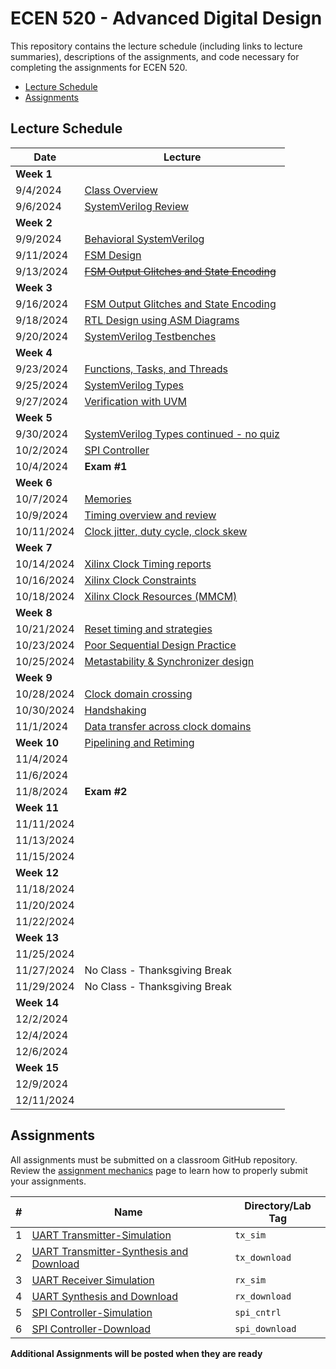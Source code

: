 # ECEN 520 - Advanced Digital Design

This repository contains the lecture schedule (including links to lecture summaries), descriptions of the assignments, and code necessary for completing the assignments for ECEN 520.
* [Lecture Schedule](#lecture-schedule)
* [Assignments](#assignments)

## Lecture Schedule

| Date | Lecture |
| --- | --- |
| **Week 1** | |
| 9/4/2024 | [Class Overview](./lectures/class_overview.md) |
| 9/6/2024 | [SystemVerilog Review](./lectures/system_verilog_overview.md) |
| **Week 2** | |
| 9/9/2024 | [Behavioral SystemVerilog](./lectures/system_verilog_sequential.md) |
| 9/11/2024 | [FSM Design](./lectures/fsm_design.md) |
| 9/13/2024 | [~~FSM Output Glitches and State Encoding~~](./lectures/glitches.md) |
| **Week 3** | |
| 9/16/2024 | [FSM Output Glitches and State Encoding](./lectures/glitches.md) |
| 9/18/2024 | [RTL Design using ASM Diagrams](./lectures/rtl_asmd.md) |
| 9/20/2024 | [SystemVerilog Testbenches](./lectures/testbenches.md) |
| **Week 4** | |
| 9/23/2024 | [Functions, Tasks, and Threads](./lectures/functions_tasks.md) |
| 9/25/2024 | [SystemVerilog Types](./lectures/systemverilog_types.md) |
| 9/27/2024 | [Verification with UVM](./lectures/uvm.md) |
| **Week 5** | |
| 9/30/2024 | [SystemVerilog Types continued - no quiz](./lectures/systemverilog_types.md) |
| 10/2/2024 | [SPI Controller](./lectures/spi.md)  |
| 10/4/2024 | **Exam #1** |
| **Week 6** | |
| 10/7/2024 | [Memories](./lectures/memories.md)  |
| 10/9/2024 | [Timing overview and review](./lectures/timing_overview.md) |
| 10/11/2024 | [Clock jitter, duty cycle, clock skew](./lectures/clock_skew.md) |
| **Week 7** | |
| 10/14/2024 | [Xilinx Clock Timing reports](./lectures/xilinx_timing.md) |
| 10/16/2024 | [Xilinx Clock Constraints](./lectures/xilinx_constraints.md) |
| 10/18/2024 | [Xilinx Clock Resources (MMCM)](./lectures/xilinx_clocking.md) |
| **Week 8** | |
| 10/21/2024 | [Reset timing and strategies]() |
| 10/23/2024 | [Poor Sequential Design Practice]() |
| 10/25/2024 | [Metastability & Synchronizer design]() |
| **Week 9** | |
| 10/28/2024 | [Clock domain crossing]() |
| 10/30/2024 | [Handshaking]() |
| 11/1/2024 | [Data transfer across clock domains]() |
| **Week 10** | [Pipelining and Retiming]() |
| 11/4/2024 | |
| 11/6/2024 | []() |
| 11/8/2024 | **Exam #2** |
| **Week 11** | |
| 11/11/2024 |  |
| 11/13/2024 | []() |
| 11/15/2024 | []() |
| **Week 12** | |
| 11/18/2024 |  |
| 11/20/2024 | []() |
| 11/22/2024 | []() |
| **Week 13** | |
| 11/25/2024 |  |
| 11/27/2024 | No Class - Thanksgiving Break |
| 11/29/2024 | No Class - Thanksgiving Break |
| **Week 14** | |
| 12/2/2024 |  |
| 12/4/2024 |  |
| 12/6/2024 |  |
| **Week 15** | |
| 12/9/2024 |  |
| 12/11/2024 |  |

## Assignments

All assignments must be submitted on a classroom GitHub repository. 
Review the [assignment mechanics](./resources/assignment_mechanics.md) page to learn how to properly submit your assignments.

| # | Name | Directory/Lab Tag | 
| ---- | ----| ----|
| 1 | [UART Transmitter-Simulation](./tx_sim/UART_Transmitter_sim.md) | `tx_sim` |
| 2 | [UART Transmitter-Synthesis and Download](./tx_download/UART_Transmitter_synth.md) | `tx_download` |
| 3 | [UART Receiver Simulation](./rx_sim/UART_Receiver_sim.md) | `rx_sim` |
| 4 | [UART Synthesis and Download](./rx_download/UART-Receiver_synth.md) | `rx_download` |
| 5 | [SPI Controller-Simulation](./spi_cntrl/SPI_cntrl.md) | `spi_cntrl` |
| 6 | [SPI Controller-Download](./spi_download/spi_download.md) | `spi_download` |

**Additional Assignments will be posted when they are ready**
